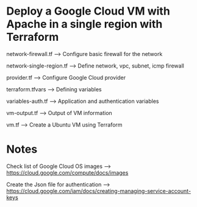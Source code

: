 # Deploy a Google Cloud VM with Apache in a single region with Terraform

network-firewall.tf --> Configure basic firewall for the network

network-single-region.tf --> Define network, vpc, subnet, icmp firewall

provider.tf --> Configure Google Cloud provider

terraform.tfvars --> Defining variables 

variables-auth.tf --> Application and authentication variables

vm-output.tf --> Output of VM information

vm.tf --> Create a Ubuntu VM using Terraform

# Notes

Check list of Google Cloud OS images --> https://cloud.google.com/compute/docs/images

Create the Json file for authentication --> https://cloud.google.com/iam/docs/creating-managing-service-account-keys
